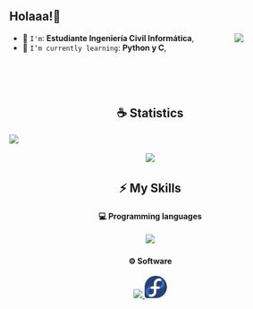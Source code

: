 <h2>Holaaa!👋</h2>

<img align='right' src='https://github-readme-stats.vercel.app/api/top-langs/?username=StaCKm29&theme=radical' width='20%'>  

* 🥸 `I'm`: **Estudiante Ingeniería Civil Informática**,
* 👾 `I’m currently learning`: **Python y C**,

<br/>
<br/>
<br/>

<h2 align="center">☕ Statistics</h2>

![](https://github-readme-activity-graph.vercel.app/graph?username=StaCKm29&theme=react-dark)

<p align="center">
    <img src="https://github-profile-trophy.vercel.app/?username=StaCKm29&theme=tokyonight"/>
</p>

<h2 align="center">⚡ My Skills</h2>

<h4 align="center">💻 Programming languages</h4>

<p align="center">
  <a href="https://skillicons.dev">
    <img src="https://skillicons.dev/icons?i=c,java,py&perline=12" />
  </a>
</p>

<h4 align="center">⚙ Software</h4>

<p align="center">
  <a href="https://skillicons.dev">
    <img src="https://skillicons.dev/icons?i=git,github,idea,clion,pycharm,bash,linux&perline=12" />
    <img src="https://raw.githubusercontent.com/devicons/devicon/master/icons/fedora/fedora-original.svg" alt="fedora" width="40" height="40"/>

  </a>
</p>
